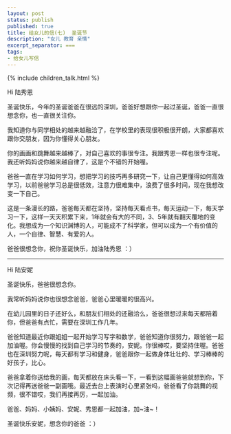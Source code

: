 ```yaml
---
layout: post
status: publish
published: true
title: 给女儿的信(七)  圣诞节
description: "女儿 教育 亲情"
excerpt_separator: ===
tags:
- 给女儿写信
---
```


{% include children_talk.html %}

Hi 陆秀恩

圣诞快乐，今年的圣诞爸爸在很远的深圳，爸爸好想跟你一起过圣诞，爸爸一直很想念你，也一直很关注你。

我知道你与同学相处的越来越融洽了，在学校里的表现很积极很开朗，大家都喜欢跟你交朋友，因为你懂得关心朋友。

你的画画和跳舞越来越棒了，对自己喜欢的事很专注。我跟秀恩一样也很专注呢。我还听妈妈说你越来越自律了，这是个不错的开始喔。

爸爸一直在学习如何学习，想把学习的技巧再多研究一下，让自己更懂得如何高效学习，以前爸爸学习总是很低效，注意力很难集中，浪费了很多时间，现在我想改变一下自己。

这是一条漫长的路，爸爸每天都在坚持，坚持每天看点书，每天运动一下，每天学习一下，这样一天天积累下来，1年就会有大的不同，3、5年就有翻天覆地的变化。我想成为一个知识渊博的人，可能成不了科学家，但可以成为一个有价值的人，一个自律、智慧、有爱的人。

爸爸很想念你，祝你圣诞快乐，加油陆秀恩 ：）

- - -

Hi 陆安妮

圣诞快乐，爸爸很想念你。

我常听妈妈说你也很想念爸爸，爸爸心里暖暖的很高兴。

在幼儿园里的日子还好么，和朋友们相处的还融洽么，爸爸很想过来每天都陪着你，但爸爸有点忙，需要在深圳工作几年。

爸爸知道最近你跟姐姐一起开始学习写字和数学，爸爸知道你很努力，跟爸爸一起加油喔。你会慢慢的找到自己学习的节奏的，安妮。你很棒哎，要坚持住喔。爸爸也在深圳努力呢，每天都有学习和健身，爸爸跟你一起做身体壮壮的、学习棒棒的好孩子，比心。


爸爸拿着你送给我的画，每天都放在床头看一下，一看到这幅画爸爸就想到你，下次记得再送爸爸一副画哦。最近去台上表演时心里紧张吗，爸爸看了你跳舞的视频，很不错哎，我们再接再厉，一起加油。

爸爸、妈妈、小姨妈、安妮、秀恩都一起加油，加~油~！

圣诞快乐安妮，想念你的爸爸 ：）


